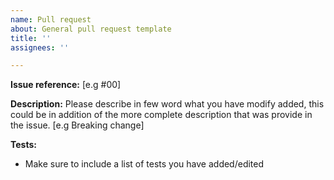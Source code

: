 ```yaml
---
name: Pull request
about: General pull request template
title: ''
assignees: ''

---
```


**Issue reference:** [e.g #00]

**Description:**
Please describe in few word what you have modify added, this could be in addition of the more
complete description that was provide in the issue.
[e.g Breaking change]

**Tests:**
 - Make sure to include a list of tests you have added/edited
